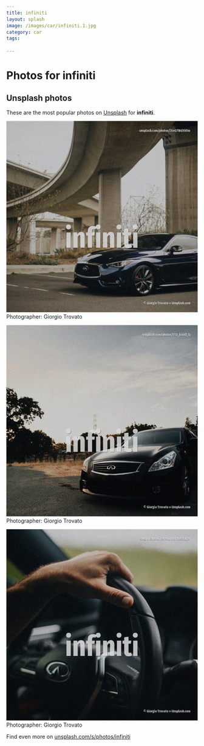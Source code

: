 ```yaml
---
title: infiniti
layout: splash
image: /images/car/infiniti.1.jpg
category: car
tags:

---
```

# Photos for infiniti
 
## Unsplash photos
These are the most popular photos on [Unsplash](https://unsplash.com) for **infiniti**.
 
![infiniti](/images/car/infiniti.1.jpg)
Photographer:  Giorgio Trovato
 
![infiniti](/images/car/infiniti.2.jpg)
Photographer:  Giorgio Trovato
 
![infiniti](/images/car/infiniti.3.jpg)
Photographer:  Giorgio Trovato
 
Find even more on [unsplash.com/s/photos/infiniti](https://unsplash.com/s/photos/infiniti)
 
